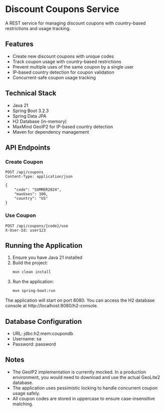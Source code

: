 # Discount Coupons Service

A REST service for managing discount coupons with country-based restrictions and usage tracking.

## Features

- Create new discount coupons with unique codes
- Track coupon usage with country-based restrictions
- Prevent multiple uses of the same coupon by a single user
- IP-based country detection for coupon validation
- Concurrent-safe coupon usage tracking

## Technical Stack

- Java 21
- Spring Boot 3.2.3
- Spring Data JPA
- H2 Database (in-memory)
- MaxMind GeoIP2 for IP-based country detection
- Maven for dependency management

## API Endpoints

### Create Coupon
```
POST /api/coupons
Content-Type: application/json

{
    "code": "SUMMER2024",
    "maxUses": 100,
    "country": "US"
}
```

### Use Coupon
```
POST /api/coupons/{code}/use
X-User-Id: user123
```

## Running the Application

1. Ensure you have Java 21 installed
2. Build the project:
   ```bash
   mvn clean install
   ```
3. Run the application:
   ```bash
   mvn spring-boot:run
   ```

The application will start on port 8080. You can access the H2 database console at http://localhost:8080/h2-console.

## Database Configuration

- URL: jdbc:h2:mem:coupondb
- Username: sa
- Password: password

## Notes

- The GeoIP2 implementation is currently mocked. In a production environment, you would need to download and use the actual GeoLite2 database.
- The application uses pessimistic locking to handle concurrent coupon usage safely.
- All coupon codes are stored in uppercase to ensure case-insensitive matching. 